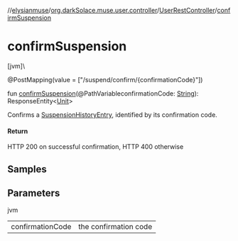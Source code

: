 //[elysianmuse](../../../index.md)/[org.darkSolace.muse.user.controller](../index.md)/[UserRestController](index.md)/[confirmSuspension](confirm-suspension.md)

# confirmSuspension

[jvm]\

@PostMapping(value = ["/suspend/confirm/{confirmationCode}"])

fun [confirmSuspension](confirm-suspension.md)(@PathVariableconfirmationCode: [String](https://kotlinlang.org/api/latest/jvm/stdlib/kotlin/-string/index.html)): ResponseEntity&lt;[Unit](https://kotlinlang.org/api/latest/jvm/stdlib/kotlin/-unit/index.html)&gt;

Confirms a [SuspensionHistoryEntry](../../org.darkSolace.muse.user.model/-suspension-history-entry/index.md), identified by its confirmation code.

#### Return

HTTP 200 on successful confirmation, HTTP 400 otherwise

## Samples

## Parameters

jvm

| | |
|---|---|
| confirmationCode | the confirmation code |
